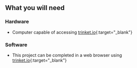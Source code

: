 ## What you will need

### Hardware

+ Computer capable of accessing [trinket.io](https://trinket.io){:target="_blank"}

### Software

+ This project can be completed in a web browser using [trinket.io](https://trinket.io){:target="_blank"}
